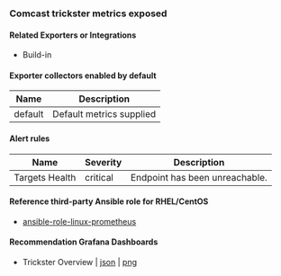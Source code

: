### Comcast trickster metrics exposed

#### Related Exporters or Integrations
- Build-in

#### Exporter collectors enabled by default
Name     | Description 
---------|-------------
default|Default metrics supplied

#### Alert rules
Name|Severity|Description
-|-|-
Targets Health|critical|Endpoint has been unreachable.


#### Reference third-party Ansible role for RHEL/CentOS
- [ansible-role-linux-prometheus](https://github.com/goldstrike77/ansible-role-linux-prometheus)

#### Recommendation Grafana Dashboards
- Trickster Overview | [json](https://raw.githubusercontent.com/goldstrike77/ansible-role-linux-grafana/master/files/dashboards/Universal/Trickster_Overview.json) | [png](https://raw.githubusercontent.com/goldstrike77/Screenshots/master/Grafana/Universal/Trickster_Overview.png)